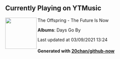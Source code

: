 ## Currently Playing on YTMusic

[<img align="left" width="100" src="https://lh3.googleusercontent.com/twuFy7cdw_936FH6EmAf2Cpu9QeN5HztngdjjSlUNunG_4UpiTV0slDDWX9RBVEGhCn4NNGfmweEswurNQ">](https://music.youtube.com/watch?v=-BQHEr1JKXc)

The Offspring - The Future Is Now

**Albums**: Days Go By

Last updated at 03/09/2021 13:24

#### Generated with [20chan/github-now](https://github.com/20chan/github-now)


<!--
**20chan/20chan** is a ✨ _special_ ✨ repository because its `README.md` (this file) appears on your GitHub profile.

Here are some ideas to get you started:

- 🔭 I’m currently working on ...
- 🌱 I’m currently learning ...
- 👯 I’m looking to collaborate on ...
- 🤔 I’m looking for help with ...
- 💬 Ask me about ...
- 📫 How to reach me: ...
- 😄 Pronouns: ...
- ⚡ Fun fact: ...
-->
